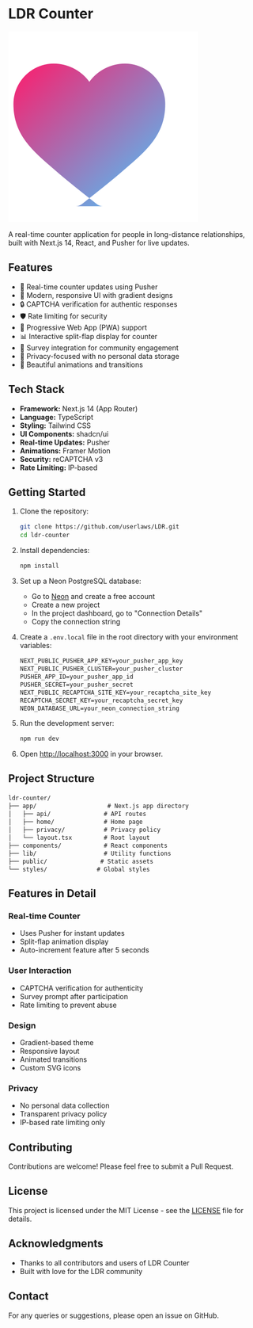 # LDR Counter

![LDR Counter Logo](/public/heart-icon-192.svg)

A real-time counter application for people in long-distance relationships, built with Next.js 14, React, and Pusher for live updates.

## Features

- 🔄 Real-time counter updates using Pusher
- 🎨 Modern, responsive UI with gradient designs
- 🔒 CAPTCHA verification for authentic responses
- 🛡️ Rate limiting for security
- 📱 Progressive Web App (PWA) support
- 📊 Interactive split-flap display for counter
- 📝 Survey integration for community engagement
- 🔐 Privacy-focused with no personal data storage
- 💫 Beautiful animations and transitions

## Tech Stack

- **Framework:** Next.js 14 (App Router)
- **Language:** TypeScript
- **Styling:** Tailwind CSS
- **UI Components:** shadcn/ui
- **Real-time Updates:** Pusher
- **Animations:** Framer Motion
- **Security:** reCAPTCHA v3
- **Rate Limiting:** IP-based

## Getting Started

1. Clone the repository:

   ```bash
   git clone https://github.com/userlaws/LDR.git
   cd ldr-counter
   ```

2. Install dependencies:

   ```bash
   npm install
   ```

3. Set up a Neon PostgreSQL database:

   - Go to [Neon](https://neon.tech) and create a free account
   - Create a new project
   - In the project dashboard, go to "Connection Details"
   - Copy the connection string

4. Create a `.env.local` file in the root directory with your environment variables:

   ```env
   NEXT_PUBLIC_PUSHER_APP_KEY=your_pusher_app_key
   NEXT_PUBLIC_PUSHER_CLUSTER=your_pusher_cluster
   PUSHER_APP_ID=your_pusher_app_id
   PUSHER_SECRET=your_pusher_secret
   NEXT_PUBLIC_RECAPTCHA_SITE_KEY=your_recaptcha_site_key
   RECAPTCHA_SECRET_KEY=your_recaptcha_secret_key
   NEON_DATABASE_URL=your_neon_connection_string
   ```

5. Run the development server:

   ```bash
   npm run dev
   ```

6. Open [http://localhost:3000](http://localhost:3000) in your browser.

## Project Structure

```
ldr-counter/
├── app/                    # Next.js app directory
│   ├── api/               # API routes
│   ├── home/              # Home page
│   ├── privacy/           # Privacy policy
│   └── layout.tsx         # Root layout
├── components/            # React components
├── lib/                   # Utility functions
├── public/               # Static assets
└── styles/              # Global styles
```

## Features in Detail

### Real-time Counter

- Uses Pusher for instant updates
- Split-flap animation display
- Auto-increment feature after 5 seconds

### User Interaction

- CAPTCHA verification for authenticity
- Survey prompt after participation
- Rate limiting to prevent abuse

### Design

- Gradient-based theme
- Responsive layout
- Animated transitions
- Custom SVG icons

### Privacy

- No personal data collection
- Transparent privacy policy
- IP-based rate limiting only

## Contributing

Contributions are welcome! Please feel free to submit a Pull Request.

## License

This project is licensed under the MIT License - see the [LICENSE](LICENSE) file for details.

## Acknowledgments

- Thanks to all contributors and users of LDR Counter
- Built with love for the LDR community

## Contact

For any queries or suggestions, please open an issue on GitHub.
